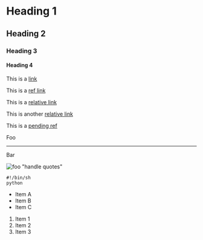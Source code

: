 # Heading 1

## Heading 2

### Heading 3

#### Heading 4

This is a [link](http://example.com "Example")

This is a [ref link][example]

This is a [relative link](/index)

This is another [relative link](/foo)

This is a [pending ref](index)


[example]: http://example.com/foobar "Example"

Foo

----

Bar

![foo "handle quotes"](/image.png "Example")

    #!/bin/sh
    python

* Item A
* Item B
* Item C

1. Item 1
2. Item 2
3. Item 3
